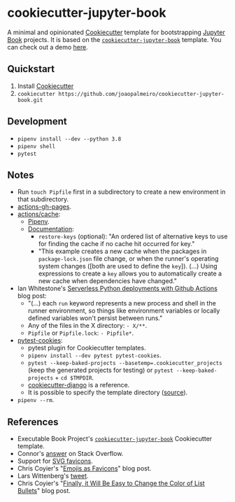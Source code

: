 # cookiecutter-jupyter-book

A minimal and opinionated [Cookiecutter](https://github.com/cookiecutter/cookiecutter) template for bootstrapping [Jupyter Book](http://jupyterbook.org/) projects. It is based on the [`cookiecutter-jupyter-book`](https://github.com/executablebooks/cookiecutter-jupyter-book) template. You can check out a demo [here](https://joaopalmeiro.github.io/cookiecutter-jupyter-book/).

## Quickstart

1. Install [Cookiecutter](https://github.com/cookiecutter/cookiecutter)
2. `cookiecutter https://github.com/joaopalmeiro/cookiecutter-jupyter-book.git`

## Development

- `pipenv install --dev --python 3.8`
- `pipenv shell`
- `pytest`

## Notes

- Run `touch Pipfile` first in a subdirectory to create a new environment in that subdirectory.
- [actions-gh-pages](https://github.com/peaceiris/actions-gh-pages).
- [actions/cache](https://github.com/actions/cache):
  - [Pipenv](https://github.com/actions/cache/blob/main/examples.md#python---pipenv).
  - [Documentation](https://docs.github.com/en/actions/guides/caching-dependencies-to-speed-up-workflows):
    - `restore-keys` (optional): "An ordered list of alternative keys to use for finding the cache if no cache hit occurred for key."
    - "This example creates a new cache when the packages in `package-lock.json` file change, or when the runner's operating system changes ([both are used to define the `key`]). (...) Using expressions to create a `key` allows you to automatically create a new cache when dependencies have changed."
- Ian Whitestone's [Serverless Python deployments with Github Actions](https://ianwhitestone.work/aws-serverless-deployments-with-github-actions/) blog post:
  - "(...) each `run` keyword represents a new process and shell in the runner environment, so things like environment variables or locally defined variables won't persist between runs."
  - Any of the files in the X directory: `- X/**`.
  - `Pipfile` or `Pipfile.lock`: `- Pipfile*`.
- [pytest-cookies](https://github.com/hackebrot/pytest-cookies):
  - pytest plugin for Cookiecutter templates.
  - `pipenv install --dev pytest pytest-cookies`.
  - `pytest --keep-baked-projects --basetemp=.cookiecutter_projects` (keep the generated projects for testing) or `pytest --keep-baked-projects` + `cd $TMPDIR`.
  - [cookiecutter-django](https://github.com/pydanny/cookiecutter-django) is a reference.
  - It is possible to specify the template directory ([source](https://github.com/hackebrot/pytest-cookies#specify-the-template-directory)).
- `pipenv --rm`.

## References

- Executable Book Project's [`cookiecutter-jupyter-book`](https://github.com/executablebooks/cookiecutter-jupyter-book) Cookiecutter template.
- Connor's [answer](https://stackoverflow.com/a/55435460) on Stack Overflow.
- Support for [SVG favicons](https://caniuse.com/link-icon-svg).
- Chris Coyier's "[Emojis as Favicons](https://css-tricks.com/emojis-as-favicons/)" blog post.
- Lars Wittenberg's [tweet](https://twitter.com/larswittenberg/status/1242465247987810304).
- Chris Coyier's "[Finally, it Will Be Easy to Change the Color of List Bullets](https://css-tricks.com/finally-it-will-be-easy-to-change-the-color-of-list-bullets/)" blog post.
